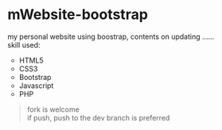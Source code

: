 # mWebsite-bootstrap
my personal website using boostrap, contents on updating ......<br />
skill used:
<ul type='circle'> 
   <li>HTML5</li>
   <li>CSS3</li>
   <li>Bootstrap</li>
   <li>Javascript</li>
   <li>PHP</li>
</ul>

> fork is welcome <br />
> if push, push to the dev branch is preferred <br />
